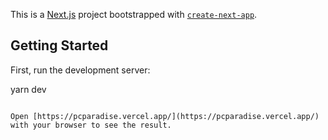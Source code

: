 This is a [Next.js](https://nextjs.org/) project bootstrapped with [`create-next-app`](https://github.com/vercel/next.js/tree/canary/packages/create-next-app).

## Getting Started

First, run the development server:

yarn dev

```

Open [https://pcparadise.vercel.app/](https://pcparadise.vercel.app/) with your browser to see the result.


```
